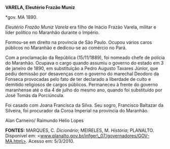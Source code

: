**VARELA, Eleutério Frazão Muniz**

\*gov. MA 1890.

*Eleutério Frazão Muniz Varela* era filho de Inácio Frazão Varela,
militar e líder político no Maranhão durante o Império.

Formou-se em direito na província de São Paulo. Ocupou vários caros
públicos no Maranhão e dedicou-se ao comércio no Pará.

Com a proclamação da República (15/11/1889), foi nomeado chefe de
polícia do Maranhão. Ocupava o cargo quando assumiu o governo do estado
em 3 de janeiro de 1890, em substituição a Pedro Augusto Tavares Júnior,
que pediu demissão por desavenças com o governo do marechal Deodoro da
Fonseca provocadas pelo fato de ter declarado a liberdade de culto e
demitido religiosos de cargos públicos. Permaneceu à frente do governo
maranhense até o dia 4 de julho do mesmo ano, quando foi substituído por
José Tomás da Porciúncula.

Foi casado com Joana Francisca da Silva. Seu sogro, Francisco Baltazar
da Silveira, foi procurador da Coroa Imperial na província do Maranhão.

Alan Carneiro/ Raimundo Helio Lopes

**FONTES:** MARQUES, C. *Dicionário*; MEIRELES, M. *História*; PLANALTO.
Disponível em:
\<www.planalto.gov.br/infger\_07/governadores/GOV-MA.htm\>. Acesso em:
5/3/2010.
